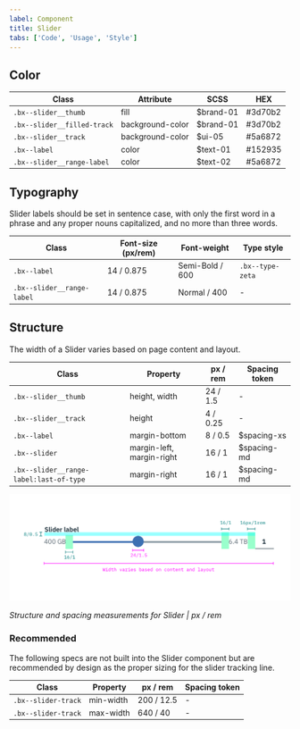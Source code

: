 ```yaml
---
label: Component
title: Slider
tabs: ['Code', 'Usage', 'Style']
---
```


## Color

| Class                      |   Attribute       | SCSS     | HEX      |
|----------------------------|------------------|-----------|----------|
| `.bx--slider__thumb`       | fill             | $brand-01 | #3d70b2  |
| `.bx--slider__filled-track`| background-color | $brand-01 | #3d70b2  |
| `.bx--slider__track`       | background-color | $ui-05    | #5a6872  |
| `.bx--label`               | color            | $text-01  | #152935  |
| `.bx--slider__range-label` | color            | $text-02  | #5a6872  |

## Typography
Slider labels should be set in sentence case, with only the first word in a phrase and any proper nouns capitalized, and no more than three words.

| Class 			               | Font-size (px/rem) | Font-weight    | Type style       |
|----------------------------|--------------------|----------------|------------------|
| `.bx--label`               | 14 / 0.875         | Semi-Bold / 600| `.bx--type-zeta` |
| `.bx--slider__range-label` | 14 / 0.875         | Normal / 400   | -                |

## Structure
The width of a Slider varies based on page content and layout.

| Class                                  | Property                  | px / rem   | Spacing token |
|----------------------------------------|---------------------------|------------|---------------|
| `.bx--slider__thumb`                   | height, width             | 24 / 1.5   | - |
| `.bx--slider__track`                   | height                    | 4 / 0.25   | - |
| `.bx--label`                           | margin-bottom             | 8 / 0.5    | $spacing-xs   |
| `.bx--slider`                          | margin-left, margin-right | 16 / 1     | $spacing-md   |
| `.bx--slider__range-label:last-of-type`| margin-right              | 16 / 1     | $spacing-md   |


![Structure and spacing measurements for Slider](images/slider-style-1.png)

_Structure and spacing measurements for Slider | px / rem_


### Recommended
The following specs are not built into the Slider component but are recommended by design as the proper sizing for the slider tracking line.

| Class                                  | Property                  | px / rem   | Spacing token |
|----------------------------------------|---------------------------|------------|---------------|
| `.bx--slider-track`                    | min-width                 | 200 / 12.5 | - |
| `.bx--slider-track`                    | max-width                 | 640 / 40   | - |
